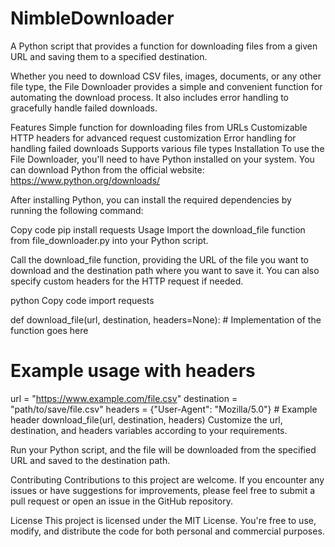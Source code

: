 # NimbleDownloader
A Python script that provides a function for downloading files from a given URL and saving them to a specified destination. 

Whether you need to download CSV files, images, documents, or any other file type, the File Downloader provides a simple and convenient function for automating the download process. It also includes error handling to gracefully handle failed downloads.

Features
Simple function for downloading files from URLs
Customizable HTTP headers for advanced request customization
Error handling for handling failed downloads
Supports various file types
Installation
To use the File Downloader, you'll need to have Python installed on your system. You can download Python from the official website: https://www.python.org/downloads/

After installing Python, you can install the required dependencies by running the following command:

Copy code
pip install requests
Usage
Import the download_file function from file_downloader.py into your Python script.

Call the download_file function, providing the URL of the file you want to download and the destination path where you want to save it. You can also specify custom headers for the HTTP request if needed.

python
Copy code
import requests

def download_file(url, destination, headers=None):
    # Implementation of the function goes here

# Example usage with headers
url = "https://www.example.com/file.csv"
destination = "path/to/save/file.csv"
headers = {"User-Agent": "Mozilla/5.0"}  # Example header
download_file(url, destination, headers)
Customize the url, destination, and headers variables according to your requirements.

Run your Python script, and the file will be downloaded from the specified URL and saved to the destination path.

Contributing
Contributions to this project are welcome. If you encounter any issues or have suggestions for improvements, please feel free to submit a pull request or open an issue in the GitHub repository.

License
This project is licensed under the MIT License. You're free to use, modify, and distribute the code for both personal and commercial purposes.
